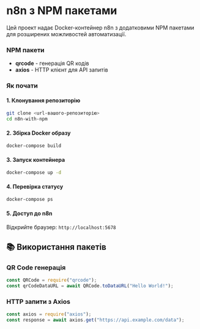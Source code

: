 # n8n з NPM пакетами

Цей проект надає Docker-контейнер n8n з додатковими NPM пакетами для розширених можливостей автоматизації.

### NPM пакети

- **qrcode** - генерація QR кодів
- **axios** - HTTP клієнт для API запитів

### Як почати

#### 1. Клонування репозиторію

```bash
git clone <url-вашого-репозиторію>
cd n8n-with-npm
```

#### 2. Збірка Docker образу

```bash
docker-compose build
```

#### 3. Запуск контейнера

```bash
docker-compose up -d
```

#### 4. Перевірка статусу

```bash
docker-compose ps
```

#### 5. Доступ до n8n

Відкрийте браузер: `http://localhost:5678`

## 📚 Використання пакетів

### QR Code генерація

```javascript
const QRCode = require("qrcode");
const qrCodeDataURL = await QRCode.toDataURL("Hello World!");
```

### HTTP запити з Axios

```javascript
const axios = require("axios");
const response = await axios.get("https://api.example.com/data");
```
